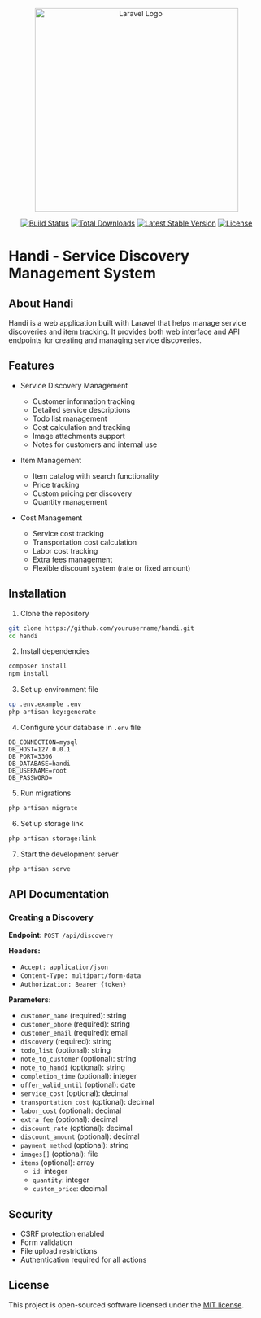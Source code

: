 <p align="center"><a href="https://laravel.com" target="_blank"><img src="https://raw.githubusercontent.com/laravel/art/master/logo-lockup/5%20SVG/2%20CMYK/1%20Full%20Color/laravel-logolockup-cmyk-red.svg" width="400" alt="Laravel Logo"></a></p>

<p align="center">
<a href="https://github.com/laravel/framework/actions"><img src="https://github.com/laravel/framework/workflows/tests/badge.svg" alt="Build Status"></a>
<a href="https://packagist.org/packages/laravel/framework"><img src="https://img.shields.io/packagist/dt/laravel/framework" alt="Total Downloads"></a>
<a href="https://packagist.org/packages/laravel/framework"><img src="https://img.shields.io/packagist/v/laravel/framework" alt="Latest Stable Version"></a>
<a href="https://packagist.org/packages/laravel/framework"><img src="https://img.shields.io/packagist/l/laravel/framework" alt="License"></a>
</p>

# Handi - Service Discovery Management System

## About Handi

Handi is a web application built with Laravel that helps manage service discoveries and item tracking. It provides both web interface and API endpoints for creating and managing service discoveries.

## Features

-   Service Discovery Management

    -   Customer information tracking
    -   Detailed service descriptions
    -   Todo list management
    -   Cost calculation and tracking
    -   Image attachments support
    -   Notes for customers and internal use

-   Item Management

    -   Item catalog with search functionality
    -   Price tracking
    -   Custom pricing per discovery
    -   Quantity management

-   Cost Management
    -   Service cost tracking
    -   Transportation cost calculation
    -   Labor cost tracking
    -   Extra fees management
    -   Flexible discount system (rate or fixed amount)

## Installation

1. Clone the repository

```bash
git clone https://github.com/yourusername/handi.git
cd handi
```

2. Install dependencies

```bash
composer install
npm install
```

3. Set up environment file

```bash
cp .env.example .env
php artisan key:generate
```

4. Configure your database in `.env` file

```env
DB_CONNECTION=mysql
DB_HOST=127.0.0.1
DB_PORT=3306
DB_DATABASE=handi
DB_USERNAME=root
DB_PASSWORD=
```

5. Run migrations

```bash
php artisan migrate
```

6. Set up storage link

```bash
php artisan storage:link
```

7. Start the development server

```bash
php artisan serve
```

## API Documentation

### Creating a Discovery

**Endpoint:** `POST /api/discovery`

**Headers:**

-   `Accept: application/json`
-   `Content-Type: multipart/form-data`
-   `Authorization: Bearer {token}`

**Parameters:**

-   `customer_name` (required): string
-   `customer_phone` (required): string
-   `customer_email` (required): email
-   `discovery` (required): string
-   `todo_list` (optional): string
-   `note_to_customer` (optional): string
-   `note_to_handi` (optional): string
-   `completion_time` (optional): integer
-   `offer_valid_until` (optional): date
-   `service_cost` (optional): decimal
-   `transportation_cost` (optional): decimal
-   `labor_cost` (optional): decimal
-   `extra_fee` (optional): decimal
-   `discount_rate` (optional): decimal
-   `discount_amount` (optional): decimal
-   `payment_method` (optional): string
-   `images[]` (optional): file
-   `items` (optional): array
    -   `id`: integer
    -   `quantity`: integer
    -   `custom_price`: decimal

## Security

-   CSRF protection enabled
-   Form validation
-   File upload restrictions
-   Authentication required for all actions

## License

This project is open-sourced software licensed under the [MIT license](https://opensource.org/licenses/MIT).
